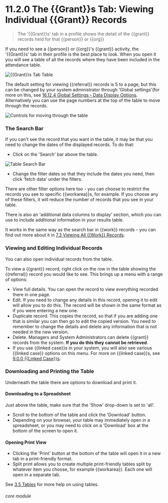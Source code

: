 # 11.2.0 The {{Grant}}s Tab: Viewing Individual {{Grant}} Records

> The '{{Grant}}s' tab in a profile shows the detail of the {{grant}} records held for that {{person}} or {{org}}

If you need to see a {{person}} or {{org}}'s {{grant}} activity, the '{{Grant}}s' tab in their profile is the best place to look. When you open it you will see a table of all the records where they have been included in the attendance table.

![{{Grant}}s Tab Table](/help/index/p/60.2.0a.png)

The default setting for viewing {{referral}} records is 5 to a page, but this can be changed by your system administrator through 'Global settings'(for more on this, see [16.12.4 Global Settings - Data Display Options](/help/index/p/16.12.4). Alternatively you can use the page numbers at the top of the table to move through the records. 

![Controls for moving through the table](6.2.0a.png)

### The Search Bar

If you can't see the record that you want in the table, it may be that you need to change the dates of the displayed records. To do that:

- Click on the 'Search' bar above the table.

![Table Search Bar](60.2.0b.png)

- Change the filter dates so that they include the dates you need, then click 'fetch data' under the filters.

There are other filter options here too - you can choose to restrict the records you see to specific {{workarea}}s, for example. If you choose any of these filters, it will reduce the number of records that you see in your table.

There is also an 'additional data columns to display' section, which you can use to include additional information in your results table.

It works in the same way as the search bar in {{work}} records - you can find out more about it in [7.3 Viewing All {{Work}} Records](/help/index/p/7.3.0).

### Viewing and Editing Individual Records

You can also open individual records from the table.

To view a {{grant}} record, right click on the row in the table showing the {{referral}} record you would like to see. This brings up a menu with a range of options:

- View full details. You can open the record to view everything recorded there in one page. 
- Edit. If you need to change any details in this record, opening it to edit will allow you to do this. The record will be shown in the same format as if you were entering a new one. 
- Duplicate record. This copies the record, so that if you are adding one that is similar you can then go to edit the copied version. You need to remember to change the details and delete any information that is not needed in the new version.
- Delete. Managers and System Administrators can delete {{grant}} records from the system. **If you do this they cannot be retrieved**.
- If you use {{linked case}}s in your system, you will also see various {{linked case}} options on this menu. For more on {{linked case}}s, see [9.0.0 {{Linked Case}}s](/help/index/p/9.0.0). 


### Downloading and Printing the Table
Underneath the table there are options to download and print it. 

#### Downloading to a Spreadsheet

Just above the table, make sure that the 'Show' drop-down is set to 'all'. 
- Scroll to the bottom of the table and click the 'Download' button.  
- Depending on your browser, your table may immediately open in a spreadsheet, or you may need to click on a 'Download' box at the bottom of the screen to open it.

#### Opening Print View

- Clicking the 'Print' button at the bottom of the table will open it in a new tab in a print-friendly format.  
- Split print allows you to create multiple print-friendly tables split by whatever item you choose, for example {{workarea}}. Each one will open in a separate tab.

See [3.5 Tables](/help/index/p/3.5.0) for more help on using tables.


###### core module

